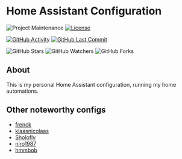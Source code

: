 # Home Assistant Configuration

![Project Maintenance][maintenance-shield]
[![License][license-shield]](LICENSE.md)

[![GitHub Activity][commits-shield]][commits]
[![GitHub Last Commit][last-commit-shield]][commits]

![GitHub Stars][stars-shield]
![GitHub Watchers][watchers-shield]
![GitHub Forks][forks-shield]

## About

This is my personal Home Assistant configuration, running my home automations.

## Other noteworthy configs

* [frenck](https://github.com/frenck/home-assistant-config)
* [klaasnicolaas](https://github.com/klaasnicolaas/Student-homeassistant-config)
* [Sholofly](https://github.com/Sholofly/home-assistant-config)
* [niro1987](https://github.com/niro1987/homeassistant-config)
* [hmmbob](https://github.com/hmmbob/HomeAssistantConfig)

<!-- Links -->
[commits-shield]: https://img.shields.io/github/commit-activity/y/Sanderhuisman/home-assistant-config.svg
[commits]: https://github.com/Sanderhuisman/home-assistant-config/commits/master
[contributors]: https://github.com/Sanderhuisman/home-assistant-config/graphs/contributors
[home-assistant]: https://home-assistant.io
[issue]: https://github.com/Sanderhuisman/home-assistant-config/issues
[license-shield]: https://img.shields.io/github/license/Sanderhuisman/home-assistant-config.svg
[maintenance-shield]: https://img.shields.io/maintenance/yes/2020.svg
[last-commit-shield]: https://img.shields.io/github/last-commit/Sanderhuisman/home-assistant-config.svg
[stars-shield]: https://img.shields.io/github/stars/Sanderhuisman/home-assistant-config.svg?style=social&label=Stars
[forks-shield]: https://img.shields.io/github/forks/Sanderhuisman/home-assistant-config.svg?style=social&label=Forks
[watchers-shield]: https://img.shields.io/github/watchers/Sanderhuisman/home-assistant-config.svg?style=social&label=Watchers
